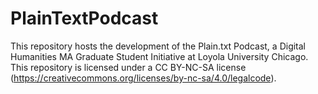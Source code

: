 # PlainTextPodcast
This repository hosts the development of the Plain.txt Podcast, a Digital Humanities MA Graduate Student Initiative at Loyola University Chicago. This repository is licensed under a CC BY-NC-SA license (https://creativecommons.org/licenses/by-nc-sa/4.0/legalcode).
